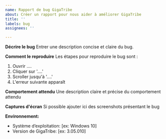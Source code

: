 ```yaml
---
name: Rapport de bug GigaTribe
about: Créer un rapport pour nous aider à améliorer GigaTribe
title: ''
labels: bug
assignees: ''

---
```


**Décrire le bug**
Entrer une description concise et claire du bug.

**Comment le reproduire**
Les étapes pour reproduire le bug sont :
1. Ouvrir ....
2. Cliquer sur '....'
3. Scroller jusqu'à '....'
4. L'erreur suivante apparaît

**Comportement attendu**
Une description claire et précise du comportement attendu

**Captures d'écran**
Si possible ajouter ici des screenshots présentant le bug

**Environnement:**
 - Système d’exploitation: [ex: Windows 10]
 - Version de GigaTribe: [ex: 3.05.010]

